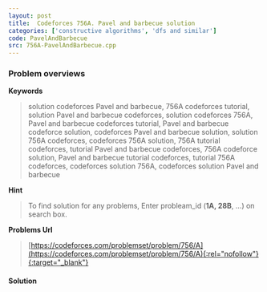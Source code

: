 ```yaml
---
layout: post
title:  Codeforces 756A. Pavel and barbecue solution
categories: ['constructive algorithms', 'dfs and similar']
code: PavelAndBarbecue
src: 756A-PavelAndBarbecue.cpp
---
```

### **Problem overviews**

**Keywords**
> solution codeforces Pavel and barbecue, 756A codeforces tutorial, solution Pavel and barbecue codeforces, solution codeforces 756A, Pavel and barbecue codeforces tutorial, Pavel and barbecue codeforce solution, codeforces Pavel and barbecue solution, solution 756A codeforces, codeforces 756A solution, 756A tutorial codeforces, tutorial Pavel and barbecue codeforces, 756A codeforce solution, Pavel and barbecue tutorial codeforces, tutorial 756A codeforces, codeforces solution 756A, codeforces solution Pavel and barbecue

**Hint**
> To find solution for any problems, Enter probleam_id (**1A, 28B**, ...) on search box. 

**Problems Url**
> [https://codeforces.com/problemset/problem/756/A](https://codeforces.com/problemset/problem/756/A){:rel="nofollow"}{:target="_blank"}

#### **Solution**



